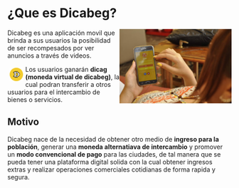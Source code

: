# ¿Que es Dicabeg?

<img src="./docs/.vuepress/public/img/portada.jpg" alt="Portada" width="50%" style="display: block; float: right;" />

Dicabeg es una aplicación movil que brinda a sus usuarios la posibilidad de ser recompesados por ver anuncios a través de videos.

<img src="./docs/.vuepress/public/img/moneda_dicag.png" alt="Moneda Dicabeg" width="6%" style="display: block; float: left; margin: 5px" />

Los usuarios ganarán **dicag (moneda virtual de dicabeg)**, la cual podran transferir a otros usuarios para el intercambio de bienes o servicios.

## Motivo

Dicabeg nace de la necesidad de obtener otro medio de **ingreso para la población**, generar una **moneda alternatiava de intercambio** y promover un **modo convencional de pago** para las ciudades, de tal manera que se pueda tener una plataforma digital solida con la cual obtener ingresos extras y realizar operaciones comerciales cotidianas de forma rapida y segura.